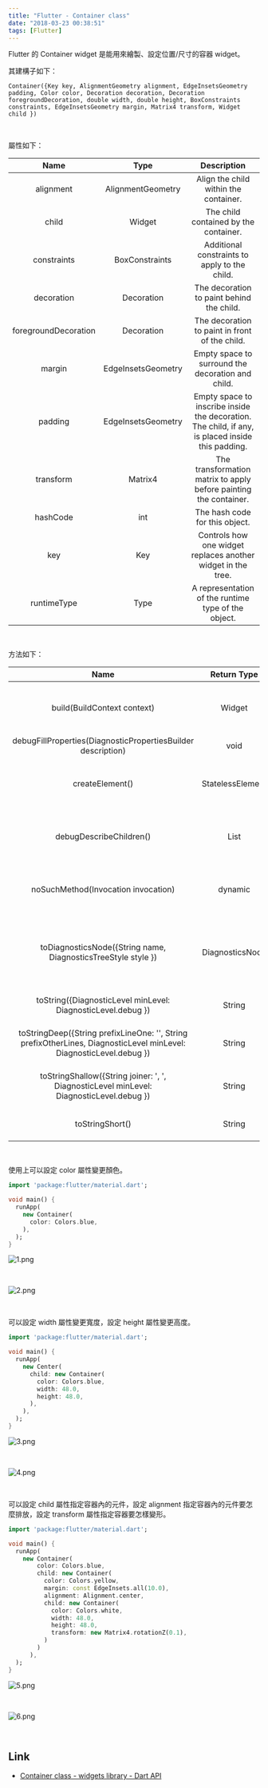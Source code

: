 ```yaml
---
title: "Flutter - Container class"
date: "2018-03-23 00:38:51"
tags: [Flutter]
---
```



Flutter 的 Container widget 是能用來繪製、設定位置/尺寸的容器 widget。  

<!-- More -->

其建構子如下：  

    Container({Key key, AlignmentGeometry alignment, EdgeInsetsGeometry padding, Color color, Decoration decoration, Decoration foregroundDecoration, double width, double height, BoxConstraints constraints, EdgeInsetsGeometry margin, Matrix4 transform, Widget child })


<br/>


屬性如下： 

| Name | Type | Description |
|:-------------:|:-------------:|:-----:|
| alignment | AlignmentGeometry | Align the child within the container. |
| child | Widget | The child contained by the container. |
| constraints | BoxConstraints | Additional constraints to apply to the child. |
| decoration | Decoration | The decoration to paint behind the child. |
| foregroundDecoration | Decoration | The decoration to paint in front of the child. |
| margin | EdgeInsetsGeometry | Empty space to surround the decoration and child. |
| padding | EdgeInsetsGeometry | Empty space to inscribe inside the decoration. The child, if any, is placed inside this padding. |
| transform | Matrix4 | The transformation matrix to apply before painting the container. |
| hashCode | int | The hash code for this object. |
| key | Key | Controls how one widget replaces another widget in the tree. |
| runtimeType | Type | A representation of the runtime type of the object. |

<br/>


方法如下：

| Name | Return Type | Description |
|:-------------:|:-------------:|:-----:|
| build(BuildContext context) | Widget | Describes the part of the user interface represented by this widget. |
| debugFillProperties(DiagnosticPropertiesBuilder description) | void ||
| createElement() | StatelessElement | Creates a StatelessElement to manage this widget's location in the tree. |
| debugDescribeChildren() | List<DiagnosticsNode> | Returns a list of DiagnosticsNode objects describing this node's children. |
| noSuchMethod(Invocation invocation) | dynamic | Invoked when a non-existent method or property is accessed. |
| toDiagnosticsNode({String name, DiagnosticsTreeStyle style }) | DiagnosticsNode | Returns a debug representation of the object that is used by debugging tools and by toStringDeep. |
| toString({DiagnosticLevel minLevel: DiagnosticLevel.debug }) | String | Returns a string representation of this object. |
| toStringDeep({String prefixLineOne: '', String prefixOtherLines, DiagnosticLevel minLevel: DiagnosticLevel.debug }) | String | Returns a string representation of this node and its descendants. |
| toStringShallow({String joiner: ', ', DiagnosticLevel minLevel: DiagnosticLevel.debug }) | String | Returns a one-line detailed description of the object. |
| toStringShort() | String | A short, textual description of this widget. |

<br/>


使用上可以設定 color 屬性變更顏色。  

```dart
import 'package:flutter/material.dart';

void main() {
  runApp(
    new Container(
      color: Colors.blue,
    ),
  );
}
```

![1.png](1.png)
 
<br/>

![2.png](2.png)
 
<br/>


可以設定 width 屬性變更寬度，設定 height 屬性變更高度。  

```dart
import 'package:flutter/material.dart';

void main() {
  runApp(
    new Center(
      child: new Container(
        color: Colors.blue,
        width: 48.0,
        height: 48.0,
      ),
    ),
  );
}
```

![3.png](3.png)
 
<br/>

![4.png](4.png)
 
<br/>


可以設定 child 屬性指定容器內的元件，設定 alignment 指定容器內的元件要怎麼排放，設定 transform 屬性指定容器要怎樣變形。  

```dart
import 'package:flutter/material.dart';

void main() {
  runApp(
    new Container(
        color: Colors.blue,
        child: new Container(
          color: Colors.yellow,
          margin: const EdgeInsets.all(10.0),
          alignment: Alignment.center,
          child: new Container(
            color: Colors.white,
            width: 48.0,
            height: 48.0,
            transform: new Matrix4.rotationZ(0.1),
          )
        )
      ),
  );
}
```

![5.png](5.png)
 
<br/>

![6.png](6.png)
 
<br/>


Link
----
* [Container class - widgets library - Dart API](https://docs.flutter.io/flutter/widgets/Container-class.html)
